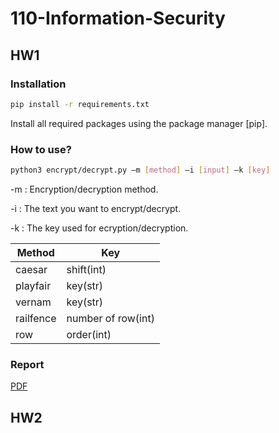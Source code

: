 # 110-Information-Security

## HW1
### Installation
```bash
pip install -r requirements.txt
```
Install all required packages using the package manager [pip].
### How to use?
```bash
python3 encrypt/decrypt.py –m [method] –i [input] –k [key]
```
-m : Encryption/decryption method.

-i : The text you want to encrypt/decrypt.

-k : The key used for ecryption/decryption.

|Method|Key|
|-|-|
|caesar| shift(int)|
|playfair| key(str)|
|vernam| key(str)|
|railfence| number of row(int)|
|row| order(int)|

### Report
[PDF](https://docs.google.com/document/d/1u9HDONgRzsCr-Fp47HMneMprQxHHhGH2PUbafW-xT5g/edit?usp=sharing)

## HW2
